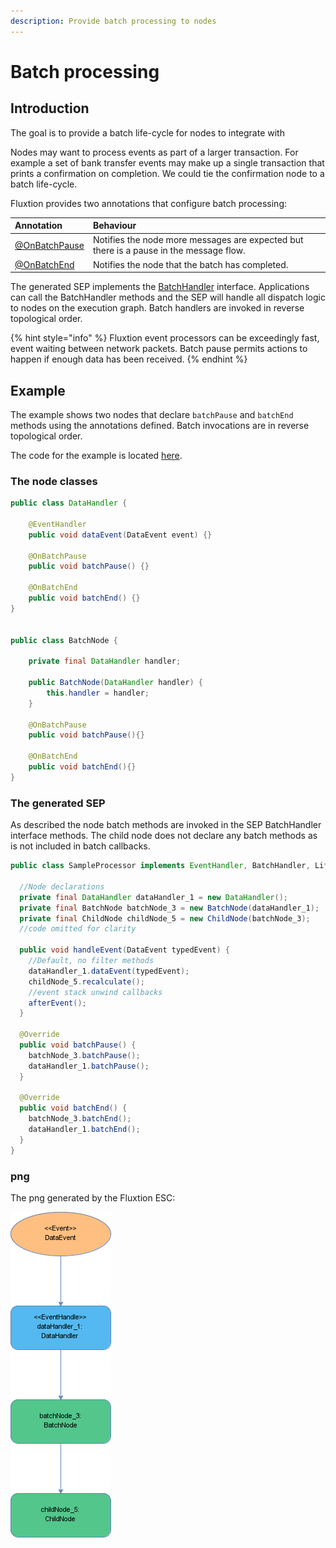 ```yaml
---
description: Provide batch processing to nodes
---
```


# Batch processing

## Introduction

The goal is to provide a batch life-cycle for nodes to integrate with

Nodes may want to process events as part of a larger transaction. For example a set of bank transfer events may make up a single transaction that prints a confirmation on completion. We could tie the confirmation node to a batch life-cycle.

Fluxtion provides two annotations that configure batch processing:

| Annotation | Behaviour |
| :--- | :--- |
| [@OnBatchPause](https://github.com/v12technology/fluxtion/blob/master/builder/src/main/java/com/fluxtion/api/annotations/OnBatchPause.java) | Notifies the node more messages are expected but there is a pause in the message flow. |
| [@OnBatchEnd](https://github.com/v12technology/fluxtion/blob/master/builder/src/main/java/com/fluxtion/api/annotations/OnBatchEnd.java) | Notifies the node that the batch has completed. |

The generated SEP implements the [BatchHandler](https://github.com/v12technology/fluxtion/blob/master/api/src/main/java/com/fluxtion/runtime/lifecycle/BatchHandler.java) interface. Applications can call the BatchHandler methods and the SEP will handle all dispatch logic to nodes on the execution graph. Batch handlers are invoked in reverse topological order.

{% hint style="info" %}
Fluxtion event processors can be exceedingly fast, event waiting between network packets. Batch pause permits actions to happen if enough data has been received.
{% endhint %}

## Example

The example shows two nodes that declare `batchPause` and `batchEnd` methods using the annotations defined. Batch invocations are in reverse topological order.

The code for the example is located [here](https://github.com/v12technology/fluxtion/tree/master/examples/documentation-examples/src/main/java/com/fluxtion/example/core/events/batch).

### The node classes

```java
public class DataHandler {

    @EventHandler
    public void dataEvent(DataEvent event) {}

    @OnBatchPause
    public void batchPause() {}

    @OnBatchEnd
    public void batchEnd() {}
}


public class BatchNode {
    
    private final DataHandler handler;

    public BatchNode(DataHandler handler) {
        this.handler = handler;
    }
    
    @OnBatchPause
    public void batchPause(){}
    
    @OnBatchEnd
    public void batchEnd(){}
}
```

### The generated SEP

As described the node batch methods are invoked in the SEP BatchHandler interface methods. The child node does not declare any batch methods as is not included in batch callbacks.

```java
public class SampleProcessor implements EventHandler, BatchHandler, Lifecycle {

  //Node declarations
  private final DataHandler dataHandler_1 = new DataHandler();
  private final BatchNode batchNode_3 = new BatchNode(dataHandler_1);
  private final ChildNode childNode_5 = new ChildNode(batchNode_3);
  //code omitted for clarity

  public void handleEvent(DataEvent typedEvent) {
    //Default, no filter methods
    dataHandler_1.dataEvent(typedEvent);
    childNode_5.recalculate();
    //event stack unwind callbacks
    afterEvent();
  }

  @Override
  public void batchPause() {
    batchNode_3.batchPause();
    dataHandler_1.batchPause();
  }

  @Override
  public void batchEnd() {
    batchNode_3.batchEnd();
    dataHandler_1.batchEnd();
  }
}
```

### png

The png generated by the Fluxtion ESC:

![Sample SEP demonstrating batch processing](../../.gitbook/assets/sampleprocessor%20%283%29.png)

